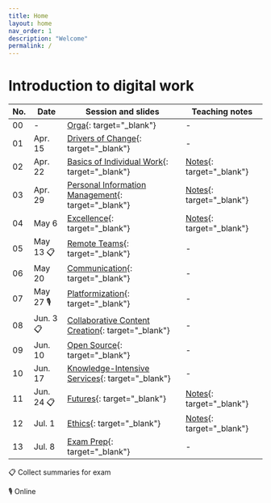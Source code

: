 ```yaml
---
title: Home
layout: home
nav_order: 1
description: "Welcome"
permalink: /
---
```


# Introduction to digital work

| No. | Date       | Session and slides | Teaching notes |
|-----|------------|--------------------|----------------|
| 00  | -          | [Orga](output/00-orga.html){: target="_blank"} | - |
| 01  | Apr. 15    | [Drivers of Change](output/01-drivers-of-change.html){: target="_blank"} | - |
| 02  | Apr. 22    | [Basics of Individual Work](output/02-basics-of-individual-work.html){: target="_blank"} | [Notes](output/teaching_notes/02_gtd.html){: target="_blank"} |
| 03  | Apr. 29    | [Personal Information Management](output/03-personal-information-management.html){: target="_blank"} | [Notes](output/teaching_notes/03_PIM.html){: target="_blank"} |
| 04  | May 6      | [Excellence](output/04-excellence.html){: target="_blank"} | [Notes](output/teaching_notes/04_Excellence.html){: target="_blank"} |
| 05  | May 13 📋  | [Remote Teams](output/05-remote-teams.html){: target="_blank"} | - |
| 06  | May 20     | [Communication](output/06-communication.html){: target="_blank"} | - |
| 07  | May 27  🎙️ | [Platformization](output/07-platformization.html){: target="_blank"}  | - |
| 08  | Jun. 3  📋 | [Collaborative Content Creation](output/08-collaborative-content-creation.html){: target="_blank"} | - |
| 09  | Jun. 10    | [Open Source](output/09-open-source.html){: target="_blank"} | - |
| 10  | Jun. 17    | [Knowledge-Intensive Services](output/10-knowledge-intensive-services.html){: target="_blank"} | - |
| 11  | Jun. 24 📋 | [Futures](output/11-futures.html){: target="_blank"} | [Notes](output/teaching_notes/11-futures-notes.html){: target="_blank"} |
| 12  | Jul. 1     | [Ethics](output/12-ethics.html){: target="_blank"} | [Notes](output/teaching_notes/12-ethics-notes.html){: target="_blank"} |
| 13  | Jul. 8     | [Exam Prep](output/13-exam-prep.html){: target="_blank"} | - |

📋 Collect summaries for exam

🎙️ Online


<!-- 

## Instructor

<img src="assets/gerit_wagner.jpg" alt="Gerit Wagner (Foto: Tim Kipphan)" style="height: 220px; float: left; padding-right: 10px;">

**Gerit Wagner**  
*Assistant Professor of Information Systems*  
*Otto-Friedrich Universität Bamberg*

My name is Gerit Wagner, and I am your instructor. I enjoy coding, solving programming puzzles, and building tools that are useful for others. In this project, you can contribute to one of my most significant packages: [CoLRev](https://github.com/CoLRev-Environment/colrev). 

<br style="clear:both">

You can read more about my work [here](docs/instructor.html).


slides
resources and links
instructor

TBD: include a picture?
TODO : make group fotos and publish

objectives: mention tools and open synthesis?
-->
